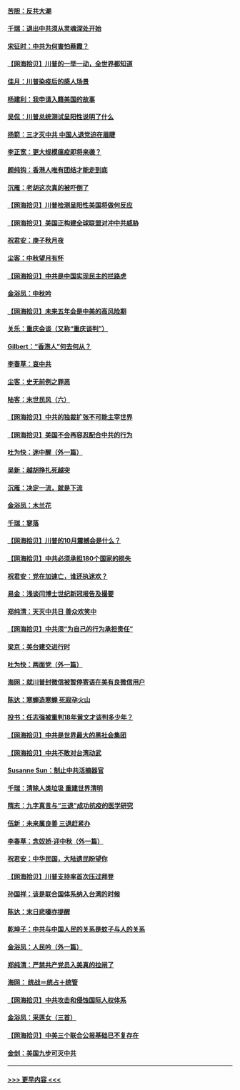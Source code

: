 #### [苦胆：反共大潮](../pages/nsc993/n12459469.md?t=10080451) 
#### [千瑞：退出中共须从灵魂深处开始](../pages/nsc993/n12459437.md?t=10080451) 
#### [宋征时：中共为何害怕蔡霞？](../pages/nsc993/n12459097.md?t=10080451) 
#### [【网海拾贝】川普的一举一动，全世界都知道](../pages/nsc993/n12458825.md?t=10080451) 
#### [佳月：川普染疫后的感人场景](../pages/nsc993/n12456994.md?t=10080451) 
#### [杨建利：我申请入籍美国的故事](../pages/nsc993/n12455635.md?t=10080451) 
#### [吴侃：川普总统测试呈阳性说明了什么](../pages/nsc993/n12451869.md?t=10080451) 
#### [扬箭：三才灭中共 中国人退党迫在眉睫](../pages/nsc993/n12451842.md?t=10080451) 
#### [李正宽：更大规模瘟疫即将来袭？](../pages/nsc993/n12451455.md?t=10080451) 
#### [颜纯钩：香港人唯有团结才能走到底](../pages/nsc993/n12450870.md?t=10080451) 
#### [沉雁：老胡这次真的被吓倒了](../pages/nsc993/n12449796.md?t=10080451) 
#### [【网海拾贝】川普检测呈阳性美国将做何反应](../pages/nsc993/n12449042.md?t=10080451) 
#### [【网海拾贝】美国正构建全球联盟对冲中共威胁](../pages/nsc993/n12446580.md?t=10080451) 
#### [祝君安：庚子秋月夜](../pages/nsc993/n12445870.md?t=10080451) 
#### [尘客：中秋望月有怀](../pages/nsc993/n12444632.md?t=10080451) 
#### [【网海拾贝】中共是中国实现民主的拦路虎](../pages/nsc993/n12443573.md?t=10080451) 
#### [金浴凤：中秋吟](../pages/nsc993/n12441773.md?t=10080451) 
#### [【网海拾贝】未来五年会是中美的高风险期](../pages/nsc993/n12440760.md?t=10080451) 
#### [关乐：重庆会谈（又称“重庆谈判”）](../pages/nsc993/n12437525.md?t=10080451) 
#### [Gilbert：“香港人”何去何从？](../pages/nsc993/n12435894.md?t=10080451) 
#### [李春草：哀中共](../pages/nsc993/n12435874.md?t=10080451) 
#### [尘客：史无前例之罪恶](../pages/nsc993/n12435762.md?t=10080451) 
#### [陆客：末世民风（六）](../pages/nsc993/n12435354.md?t=10080451) 
#### [【网海拾贝】中共的独裁扩张不可能主宰世界](../pages/nsc993/n12435151.md?t=10080451) 
#### [【网海拾贝】美国不会再容忍配合中共的行为](../pages/nsc993/n12433808.md?t=10080451) 
#### [吐为快：迷中醒（外一篇）](../pages/nsc993/n12433585.md?t=10080451) 
#### [吴新：越胡挣扎死越突](../pages/nsc993/n12433562.md?t=10080451) 
#### [沉雁：决定一流，就是下流](../pages/nsc993/n12432128.md?t=10080451) 
#### [金浴凤：木兰花](../pages/nsc993/n12432124.md?t=10080451) 
#### [千瑞：寥落](../pages/nsc993/n12432071.md?t=10080451) 
#### [【网海拾贝】川普的10月震撼会是什么？](../pages/nsc993/n12431624.md?t=10080451) 
#### [【网海拾贝】中共必须承担180个国家的损失](../pages/nsc993/n12428893.md?t=10080451) 
#### [祝君安：党在加速亡，谁还执迷欢？](../pages/nsc993/n12428652.md?t=10080451) 
#### [易金：浅谈闫博士世纪新冠报告及撮要](../pages/nsc993/n12426822.md?t=10080451) 
#### [郑纯清：天灭中共日 善众欢笑中](../pages/nsc993/n12426784.md?t=10080451) 
#### [【网海拾贝】中共须“为自己的行为承担责任”](../pages/nsc993/n12426067.md?t=10080451) 
#### [梁京：美台建交进行时](../pages/nsc993/n12424066.md?t=10080451) 
#### [吐为快：两面党（外一篇）](../pages/nsc993/n12424043.md?t=10080451) 
#### [海网：就川普封微信被暂停寄语在美有良微信用户](../pages/nsc993/n12424021.md?t=10080451) 
#### [陈达：寒蝉造寒蝉 死寂孕火山](../pages/nsc993/n12423958.md?t=10080451) 
#### [投书：任志强被重判18年黄文才该判多少年？](../pages/nsc993/n12423672.md?t=10080451) 
#### [【网海拾贝】中共是世界最大的黑社会集团](../pages/nsc993/n12423543.md?t=10080451) 
#### [【网海拾贝】中共不敢对台湾动武](../pages/nsc993/n12421418.md?t=10080451) 
#### [Susanne Sun：制止中共活摘器官](../pages/nsc993/n12419654.md?t=10080451) 
#### [千瑞：清除人类垃圾 重建世界清明](../pages/nsc993/n12419414.md?t=10080451) 
#### [隋志：九字真言与“三退”成功抗疫的医学研究](../pages/nsc993/n12419248.md?t=10080451) 
#### [伍新：未来属良善 三退赶紧办](../pages/nsc993/n12418496.md?t=10080451) 
#### [李春草：念奴娇·迎中秋（外一篇）](../pages/nsc993/n12418465.md?t=10080451) 
#### [祝君安：中华民国，大陆遗民盼望你](../pages/nsc993/n12418089.md?t=10080451) 
#### [【网海拾贝】川普支持率首次压过拜登](../pages/nsc993/n12418050.md?t=10080451) 
#### [孙国祥：该是联合国体系纳入台湾的时候](../pages/nsc993/n12417369.md?t=10080451) 
#### [陈达：末日悲嚎亦提醒](../pages/nsc993/n12416736.md?t=10080451) 
#### [乾坤子：中共与中国人民的关系是蚊子与人的关系](../pages/nsc993/n12416632.md?t=10080451) 
#### [金浴凤：人民吟（外一篇）](../pages/nsc993/n12416567.md?t=10080451) 
#### [郑纯清：严禁共产党员入美真的拉闸了](../pages/nsc993/n12416550.md?t=10080451) 
#### [海网： 统战＝统占＋统管](../pages/nsc993/n12416404.md?t=10080451) 
#### [【网海拾贝】中共攻击和侵蚀国际人权体系](../pages/nsc993/n12416250.md?t=10080451) 
#### [金浴凤：采莲女（三首）](../pages/nsc993/n12415517.md?t=10080451) 
#### [【网海拾贝】中美三个联合公报基础已不复存在](../pages/nsc993/n12415054.md?t=10080451) 
#### [金剑：美国九步可灭中共](../pages/nsc993/n12413183.md?t=10080451) 

----
#### [ >>> 更早内容 <<< ](../indexes/nsc993-earlier.md)
